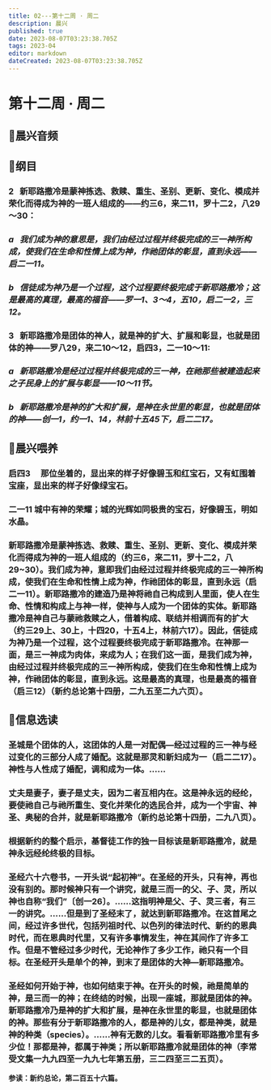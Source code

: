 ```yaml
---
title: 02---第十二周 · 周二
description: 晨兴
published: true
date: 2023-08-07T03:23:38.705Z
tags: 2023-04
editor: markdown
dateCreated: 2023-08-07T03:23:38.705Z
---
```


# 第十二周 · 周二
## 🎵晨兴音频

## 📖纲目

### 2   新耶路撒冷是蒙神拣选、救赎、重生、圣别、更新、变化、模成并荣化而得成为神的一班人组成的——约三6，来二11，罗十二2，八29～30：

### *a   我们成为神的意思是，我们由经过过程并终极完成的三一神所构成，使我们在生命和性情上成为神，作祂团体的彰显，直到永远——启二一11。*

### *b   信徒成为神乃是一个过程，这个过程要终极完成于新耶路撒冷；这是最高的真理，最高的福音——罗一1、3～4，五10，启二一2，三12。*

### 3   新耶路撒冷是团体的神人，就是神的扩大、扩展和彰显，也就是团体的神——罗八29，来二10～12，启四3，二一10～11:

### *a   新耶路撒冷是经过过程并终极完成的三一神，在祂那些被建造起来之子民身上的扩展与彰显——10～11节。*

### *b   新耶路撒冷是神的扩大和扩展，是神在永世里的彰显，也就是团体的神——创一1，约一1、14，林前十五45下，启二二17。*

## 📖晨兴喂养

### **启四3　	那位坐着的，显出来的样子好像碧玉和红宝石，又有虹围着宝座，显出来的样子好像绿宝石。**

### **二一11	城中有神的荣耀；城的光辉如同极贵的宝石，好像碧玉，明如水晶。**

### 新耶路撒冷是蒙神拣选、救赎、重生、圣别、更新、变化、模成并荣化而得成为神的一班人组成的（约三6，来二11，罗十二2，八29~30）。我们成为神，意即我们由经过过程并终极完成的三一神所构成，使我们在生命和性情上成为神，作祂团体的彰显，直到永远（启二一11）。新耶路撒冷的建造乃是神将祂自己构成到人里面，使人在生命、性情和构成上与神一样，使神与人成为一个团体的实体。新耶路撒冷是神自己与蒙祂救赎之人，借着构成、联结并相调而有的扩大（约三29上、30上，十四20，十五4上，林前六17）。因此，信徒成为神乃是一个过程，这个过程要终极完成于新耶路撒冷。在神那一面，是三一神成为肉体，来成为人；在我们这一面，是我们成为神，由经过过程并终极完成的三一神所构成，使我们在生命和性情上成为神，作祂团体的彰显，直到永远。这是最高的真理，也是最高的福音（启三12）（新约总论第十四册，二九五至二九六页）。

## 📖信息选读

### 圣城是个团体的人，这团体的人是一对配偶—经过过程的三一神与经过变化的三部分人成了婚配。这就是那灵和新妇成为一（启二二17）。神性与人性成了婚配，调和成为一体。……

### 丈夫是妻子，妻子是丈夫，因为二者互相内在。这是神永远的经纶，要使祂自己与祂所重生、变化并荣化的选民合并，成为一个宇宙、神圣、奥秘的合并，就是新耶路撒冷（新约总论第十四册，二九八页）。

### 根据新约的整个启示，基督徒工作的独一目标该是新耶路撒冷，就是神永远经纶终极的目标。

### 圣经六十六卷书，一开头说“起初神”。在圣经的开头，只有神，再也没有别的。那时候神只有一个讲究，就是三而一的父、子、灵，所以神也自称“我们”〔创一26〕。……这指明神是父、子、灵三者，有三一的讲究。……但是到了圣经末了，就达到新耶路撒冷。在这首尾之间，经过许多世代，包括列祖时代、以色列的律法时代、新约的恩典时代，而在恩典时代里，又有许多事情发生，神在其间作了许多工作。但是不管经过多少时代，无论神作了多少工作，祂只有一个目标。在圣经开头是单个的神，到末了是团体的大神—新耶路撒冷。

### 圣经如何开始于神，也如何结束于神。在开头的时候，祂是简单的神，是三而一的神；在终结的时候，出现一座城，那就是团体的神。新耶路撒冷乃是神的扩大和扩展，是神在永世里的彰显，也就是团体的神。那些有分于新耶路撒冷的人，都是神的儿女，都是神类，就是神的种类（species）。……神有无数的儿女。看看新耶路撒冷里有多少位！那都是神，都属于神类；所以新耶路撒冷就是团体的神（李常受文集一九九四至一九九七年第五册，三二四至三二五页）。

**参读：新约总论，第二百五十六篇。**
<!-- Google tag (gtag.js) -->
<script async src="https://www.googletagmanager.com/gtag/js?id=G-1P8709Z16T"></script>
<script>
  window.dataLayer = window.dataLayer || [];
  function gtag(){dataLayer.push(arguments);}
  gtag('js', new Date());

  gtag('config', 'G-1P8709Z16T');
</script>